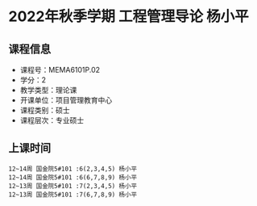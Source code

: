 # 2022年秋季学期 工程管理导论 杨小平






## 课程信息

- 课程号：MEMA6101P.02
- 学分：2
- 教学类型：理论课
- 开课单位：项目管理教育中心
- 课程类别：硕士
- 课程层次：专业硕士

## 上课时间

```
12~14周 国金院5#101 :6(2,3,4,5) 杨小平
12~14周 国金院5#101 :6(6,7,8,9) 杨小平
12~13周 国金院5#101 :7(2,3,4,5) 杨小平
12~13周 国金院5#101 :7(6,7,8,9) 杨小平
```

